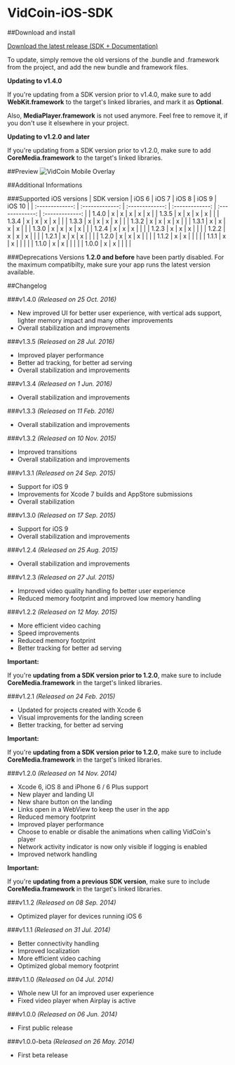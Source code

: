 VidCoin-iOS-SDK
===============
##Download and install

[Download the latest release (SDK + Documentation)](https://github.com/VidCoin/VidCoin-iOS-SDK/releases/download/v1.4.0/VidCoin-iOS-SDK.zip)

To update, simply remove the old versions of the .bundle and .framework from the project, and add the new bundle and framework files.

**Updating to v1.4.0**

If you're updating from a SDK version prior to v1.4.0, make sure to add **WebKit.framework** to the target's linked libraries, and mark it as **Optional**.

Also, **MediaPlayer.framework** is not used anymore. Feel free to remove it, if you don't use it elsewhere in your project.

**Updating to v1.2.0 and later**

If you're updating from a SDK version prior to v1.2.0, make sure to add **CoreMedia.framework** to the target's linked libraries.

##Preview
![VidCoin Mobile Overlay](https://d3rud9259azp35.cloudfront.net/preview/ios_player.png "VidCoin Mobile Overlay")

##Additional Informations

###Supported iOS versions
| SDK version  | iOS 6 | iOS 7 | iOS 8 | iOS 9 | iOS 10 |
| :-------------: | :-------------: | :-------------: | :-------------: | :-------------: | :-------------: |
| 1.4.0 | x | x | x | x | x |
| 1.3.5 | x | x | x | x |  |
| 1.3.4 | x | x | x | x |  |
| 1.3.3 | x | x | x | x |  |
| 1.3.2 | x | x | x | x |  |
| 1.3.1 | x | x | x | x |  |
| 1.3.0 | x | x | x | x |  |
| 1.2.4 | x | x | x |  |  |
| 1.2.3 | x | x | x |  |  |
| 1.2.2 | x | x | x |  |  |
| 1.2.1 | x | x | x |  |  |
| 1.2.0 | x | x | x |  |  |
| 1.1.2 | x | x |  |  |  |
| 1.1.1 | x | x |  |  |  |
| 1.1.0 | x | x |  |  |  |
| 1.0.0 | x | x |  |  |  |

###Deprecations
Versions **1.2.0 and before** have been partly disabled. For the maximum compatibilty, make sure your app runs the latest version available.

##Changelog

###v1.4.0
*(Released on 25 Oct. 2016)*
- New improved UI for better user experience, with vertical ads support, lighter memory impact and many other improvements
- Overall stabilization and improvements

###v1.3.5
*(Released on 28 Jul. 2016)*
- Improved player performance
- Better ad tracking, for better ad serving
- Overall stabilization and improvements

###v1.3.4
*(Released on 1 Jun. 2016)*
- Overall stabilization and improvements

###v1.3.3
*(Released on 11 Feb. 2016)*
- Overall stabilization and improvements

###v1.3.2
*(Released on 10 Nov. 2015)*
- Improved transitions
- Overall stabilization and improvements


###v1.3.1
*(Released on 24 Sep. 2015)*
- Support for iOS 9
- Improvements for Xcode 7 builds and AppStore submissions
- Overall stabilization  

###v1.3.0
*(Released on 17 Sep. 2015)*
- Support for iOS 9
- Overall stabilization and improvements  

###v1.2.4
*(Released on 25 Aug. 2015)*
- Overall stabilization and improvements

###v1.2.3
*(Released on 27 Jul. 2015)*
- Improved video quality handling fo better user experience
- Reduced memory footprint and improved low memory handling

###v1.2.2
*(Released on 12 May. 2015)*
- More efficient video caching
- Speed improvements
- Reduced memory footprint
- Better tracking for better ad serving

**Important:**

If you're **updating from a SDK version prior to 1.2.0**, make sure to include **CoreMedia.framework** in the target's linked libraries.

###v1.2.1
*(Released on 24 Feb. 2015)*
- Updated for projects created with Xcode 6
- Visual improvements for the landing screen
- Better tracking, for better ad serving

**Important:**

If you're **updating from a SDK version prior to 1.2.0**, make sure to include **CoreMedia.framework** in the target's linked libraries.

###v1.2.0
*(Released on 14 Nov. 2014)*
- Xcode 6, iOS 8 and iPhone 6 / 6 Plus support
- New player and landing UI
- New share button on the landing
- Links open in a WebView to keep the user in the app
- Reduced memory footprint
- Improved player performance
- Choose to enable or disable the animations when calling VidCoin's player
- Network activity indicator is now only visible if logging is enabled
- Improved network handling

**Important:**

If you're **updating from a previous SDK version**, make sure to include **CoreMedia.framework** in the target's linked libraries.

###v1.1.2
*(Released on 08 Sep. 2014)*
- Optimized player for devices running iOS 6

###v1.1.1
*(Released on 31 Jul. 2014)*

- Better connectivity handling
- Improved localization
- More efficient video caching
- Optimized global memory footprint

###v1.1.0
*(Released on 04 Jul. 2014)*

- Whole new UI for an improved user experience
- Fixed video player when Airplay is active

###v1.0.0
*(Released on 06 Jun. 2014)*

- First public release

###v1.0.0-beta
*(Released on 26 May. 2014)*

- First beta release
